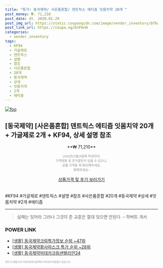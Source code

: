```yaml
--- 
title: "특가! 동국제약/ 사은품혼합/ 덴트릭스 에티즘 잇몸치약 20개 " 
post_money: ₩. 71,210 
post_date: dt. 2020.01.29 
post_img_url: https://static.coupangcdn.com/image/vendor_inventory/bf6a/b5e45d3e3a31a560340dc9392f0d581134dfccb55410f8c4a90f620f2808.jpg 
post_link_url: https://coupa.ng/bnFmnN 
categories: 
  - vendor_inventory 
tags: 
  - KF94 
  - 가글제로 
  - 덴트릭스 
  - 설명 
  - 참조 
  - 사은품혼합 
  - 20개 
  - 동국제약 
  - 상세 
  - 잇몸치약 
  - 2개 
  - 에티즘 
--- 
```

[![foo](https://static.coupangcdn.com/image/vendor_inventory/bf6a/b5e45d3e3a31a560340dc9392f0d581134dfccb55410f8c4a90f620f2808.jpg)](https://coupa.ng/bnFmnN) 

## [동국제약] [사은품혼합] 덴트릭스 에티즘 잇몸치약 20개 + 가글제로 2개 + KF94, 상세 설명 참조 
<p style="text-align: center;">**₩ 71,210**</p> 
<p style="text-align: center;"><span style="color: #898c8f; font-family: Georgia,Times,serif; font-size: 0.75em;">2020년01월29일에 작성되어, <br>가격변동 및 추가할인이 있을 수 있으니,<br> 상품 가격을 꼭!확인해주세요.<br>행복하세요~</span> 
</p>	 
<div markdown="0" style="text-align: center;"><a href="https://coupa.ng/bnFmnN" class="btn btn--success">상품가격 및 후기 보러가기</a></div> 
<br><br> 
  #KF94 #가글제로 #덴트릭스 #설명 #참조 #사은품혼합 #20개 #동국제약 #상세 #잇몸치약 #2개 #에티즘 
<hr> 

> 실패는 잊어라 그러나 그것이 준 교훈은 절대 잊으면 안된다. – 하버트 개서 


### POWER LINK

* <a href="https://blog.naver.com/sakai111/221771197237" target="_blank"> [생활] 동국제약크림특가정보 순위 ~47위</a>
* <a href="https://blog.naver.com/sakai111/221787704262" target="_blank"> [생활] 동국제약황사마스크 특가 순위 ~28위</a>
* <a href="https://blog.naver.com/fasyy4321/221759218951" target="_blank"> [생활] 동국제약마데카크림센텔리안24  </a>

<span style="color: #898c8f; font-family: Georgia,Times,serif; font-size: 0.55em;">파트너스활동으로 작성자에게 일정액의 커미션이 제공될수 있습니다.</span> 
